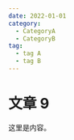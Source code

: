 ```yaml
---
date: 2022-01-01
category:
  - CategoryA
  - CategoryB
tag:
  - tag A
  - tag B
---
```


# 文章 9

这里是内容。
